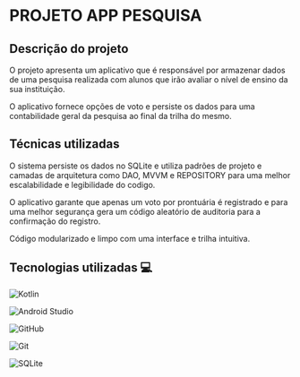 # PROJETO APP PESQUISA 

## Descrição do projeto
O projeto apresenta um aplicativo que é responsável por armazenar dados de uma pesquisa 
realizada com alunos que irão avaliar o nível de ensino da sua instituição. 

O aplicativo fornece opções de voto e persiste os dados para uma contabilidade geral da pesquisa
ao final da trilha do mesmo.

## Técnicas utilizadas
O sistema persiste os dados no SQLite e utiliza padrões de projeto e camadas de arquitetura como DAO, MVVM e REPOSITORY para uma 
melhor escalabilidade e legibilidade do codigo.

O aplicativo garante que apenas um voto por prontuária é registrado e para uma melhor segurança 
gera um código aleatório de auditoria para a confirmação do registro. 

Código modularizado e limpo com uma interface e trilha intuitiva.

## Tecnologias utilizadas 💻 
![Kotlin](https://img.shields.io/badge/Kotlin-B125EA?style=for-the-badge&logo=kotlin&logoColor=white)

![Android Studio](https://img.shields.io/badge/android%20studio-346ac1?style=for-the-badge&logo=android%20studio&logoColor=white)

![GitHub](https://img.shields.io/badge/GitHub-100000?style=for-the-badge&logo=github&logoColor=white)

![Git](https://img.shields.io/badge/GIT-E44C30?style=for-the-badge&logo=git&logoColor=white)

![SQLite](https://img.shields.io/badge/sqlite-%2307405e.svg?style=for-the-badge&logo=sqlite&logoColor=white)



